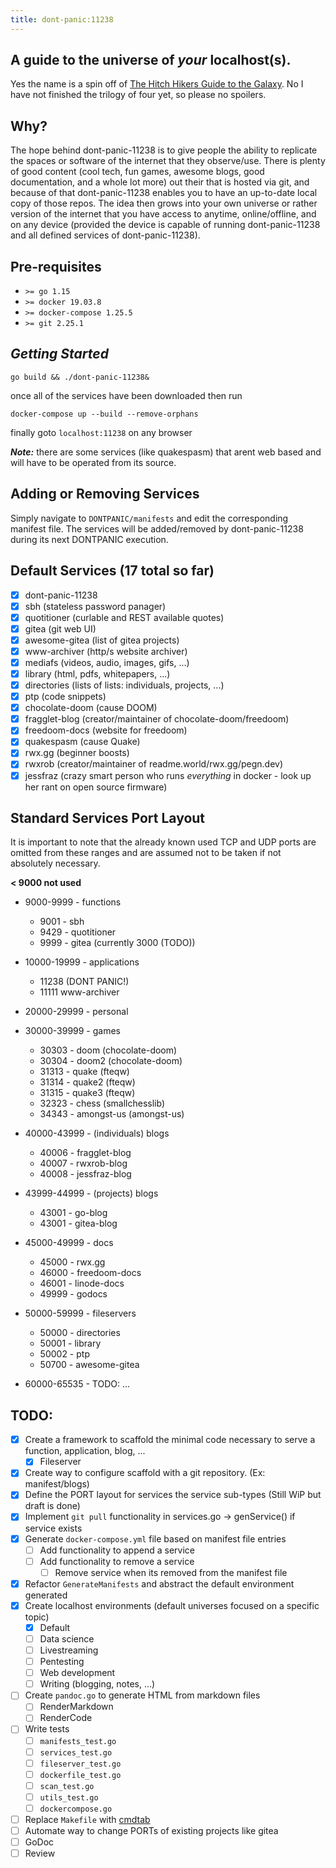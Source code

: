 ```yaml
---
title: dont-panic:11238
---
```


## A guide to the universe of ***your*** **localhost(s)**.

Yes the name is a spin off of [The Hitch Hikers Guide to the Galaxy](https://en.wikipedia.org/wiki/The_Hitchhiker's_Guide_to_the_Galaxy). No I have not finished the trilogy of four yet, so please no spoilers.

## Why?

The hope behind dont-panic-11238 is to give people the ability to replicate the spaces or software of the internet that they observe/use. There is plenty of good content (cool tech, fun games, awesome blogs, good documentation, and a whole lot more) out their that is hosted via git, and because of that dont-panic-11238 enables you to have an up-to-date local copy of those repos. The idea then grows into your own universe or rather version of the internet that you have access to anytime, online/offline, and on any device (provided the device is capable of running dont-panic-11238 and all defined services of dont-panic-11238).

## **Pre-requisites**

* `>= go 1.15`
* `>= docker 19.03.8`
* `>= docker-compose 1.25.5`
* `>= git 2.25.1`

## ***Getting Started***

`go build && ./dont-panic-11238&`

once all of the services have been downloaded then run

`docker-compose up --build --remove-orphans`

finally goto `localhost:11238` on any browser

***Note:*** there are some services (like quakespasm) that arent web based and
will have to be operated from its source.

## Adding or Removing Services

Simply navigate to `DONTPANIC/manifests` and edit the corresponding manifest
file. The services will be added/removed by dont-panic-11238 during its next
DONTPANIC execution.

## Default Services (17 total so far)

* [X] dont-panic-11238
* [X] sbh (stateless password panager)
* [X] quotitioner (curlable and REST available quotes)
* [X] gitea (git web UI)
* [X] awesome-gitea (list of gitea projects)
* [X] www-archiver (http/s website archiver)
* [X] mediafs (videos, audio, images, gifs, ...)
* [X] library (html, pdfs, whitepapers, ...)
* [X] directories (lists of lists: individuals, projects, ...)
* [X] ptp (code snippets)
* [X] chocolate-doom (cause DOOM)
* [X] fragglet-blog (creator/maintainer of chocolate-doom/freedoom)
* [X] freedoom-docs (website for freedoom)
* [X] quakespasm (cause Quake)
* [X] rwx.gg (beginner boosts)
* [X] rwxrob (creator/maintainer of readme.world/rwx.gg/pegn.dev)
* [X] jessfraz (crazy smart person who runs *everything* in docker - look up her rant on open source firmware)

## Standard Services Port Layout

It is important to note that the already known used TCP and UDP ports are
omitted from these ranges and are assumed not to be taken if not absolutely
necessary.

**< 9000 not used**

* 9000-9999 - functions
    * 9001 - sbh
    * 9429 - quotitioner
    * 9999 - gitea (currently 3000 (TODO))

* 10000-19999 - applications
    * 11238 (DONT PANIC!)
    * 11111 www-archiver

* 20000-29999 - personal

* 30000-39999 - games
    * 30303 - doom (chocolate-doom)
    * 30304 - doom2 (chocolate-doom)
    * 31313 - quake (fteqw)
    * 31314 - quake2 (fteqw)
    * 31315 - quake3 (fteqw)
    * 32323 - chess (smallchesslib)
    * 34343 - amongst-us (amongst-us)

* 40000-43999 - (individuals) blogs
    * 40006 - fragglet-blog
    * 40007 - rwxrob-blog
    * 40008 - jessfraz-blog

* 43999-44999 - (projects) blogs
    * 43001 - go-blog
    * 43001 - gitea-blog

* 45000-49999 - docs
    * 45000 - rwx.gg
	* 46000 - freedoom-docs
    * 46001 - linode-docs
    * 49999 - godocs

* 50000-59999 - fileservers
    * 50000 - directories
    * 50001 - library
    * 50002 - ptp
    * 50700 - awesome-gitea

* 60000-65535 - TODO: ...

## TODO:

* [X] Create a framework to scaffold the minimal code necessary to serve a function, application, blog, ...
    * [X] Fileserver
* [X] Create way to configure scaffold with a git repository. (Ex: manifest/blogs)
* [X] Define the PORT layout for services the service sub-types (Still WiP but draft is done)
* [X] Implement `git pull` functionality in services.go -> genService() if service exists
* [X] Generate `docker-compose.yml` file based on manifest file entries
    * [ ] Add functionality to append a service
    * [ ] Add functionality to remove a service
        * [ ] Remove service when its removed from the manifest file
* [X] Refactor `GenerateManifests` and abstract the default environment generated
* [X] Create localhost environments (default universes focused on a specific topic)
    * [X] Default
    * [ ] Data science
    * [ ] Livestreaming
    * [ ] Pentesting
    * [ ] Web development
    * [ ] Writing (blogging, notes, ...)
* [ ] Create `pandoc.go` to generate HTML from markdown files
    * [ ] RenderMarkdown
    * [ ] RenderCode
* [ ] Write tests
    * [ ] `manifests_test.go`
    * [ ] `services_test.go`
    * [ ] `fileserver_test.go`
    * [ ] `dockerfile_test.go`
    * [ ] `scan_test.go`
    * [ ] `utils_test.go`
    * [ ] `dockercompose.go`
* [ ] Replace `Makefile` with [cmdtab](https://github.com/rwxrob/cmdtab)
* [ ] Automate way to change PORTs of existing projects like gitea
* [ ] GoDoc
* [ ] Review
